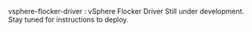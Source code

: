 vsphere-flocker-driver : vSphere Flocker Driver
Still under development.
Stay tuned for instructions to deploy.
